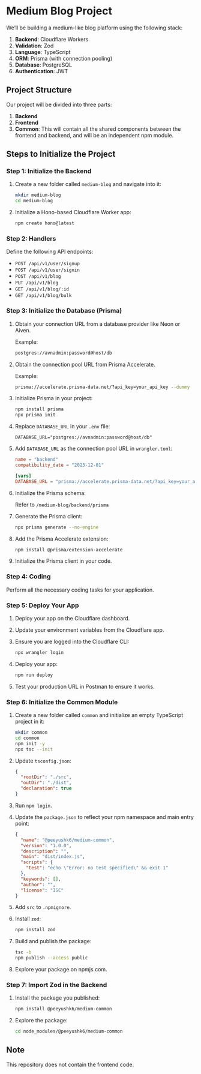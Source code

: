 # Medium Blog Project

We’ll be building a medium-like blog platform using the following stack:

1. **Backend**: Cloudflare Workers
2. **Validation**: Zod
3. **Language**: TypeScript
4. **ORM**: Prisma (with connection pooling)
5. **Database**: PostgreSQL
6. **Authentication**: JWT

## Project Structure

Our project will be divided into three parts:

1. **Backend**
2. **Frontend**
3. **Common**: This will contain all the shared components between the frontend and backend, and will be an independent npm module.

## Steps to Initialize the Project

### Step 1: Initialize the Backend

1. Create a new folder called `medium-blog` and navigate into it:

   ```sh
   mkdir medium-blog
   cd medium-blog
   ```

2. Initialize a Hono-based Cloudflare Worker app:

   ```sh
   npm create hono@latest
   ```

### Step 2: Handlers

Define the following API endpoints:

- `POST /api/v1/user/signup`
- `POST /api/v1/user/signin`
- `POST /api/v1/blog`
- `PUT /api/v1/blog`
- `GET /api/v1/blog/:id`
- `GET /api/v1/blog/bulk`

### Step 3: Initialize the Database (Prisma)

1. Obtain your connection URL from a database provider like Neon or Aiven.

   Example:

   ```sh
   postgres://avnadmin:password@host/db
   ```

2. Obtain the connection pool URL from Prisma Accelerate.

   Example:

   ```sh
   prisma://accelerate.prisma-data.net/?api_key=your_api_key --dummy
   ```

3. Initialize Prisma in your project:

   ```sh
   npm install prisma
   npx prisma init
   ```

4. Replace `DATABASE_URL` in your `.env` file:

   ```env
   DATABASE_URL="postgres://avnadmin:password@host/db"
   ```

5. Add `DATABASE_URL` as the connection pool URL in `wrangler.toml`:

   ```toml
   name = "backend"
   compatibility_date = "2023-12-01"

   [vars]
   DATABASE_URL = "prisma://accelerate.prisma-data.net/?api_key=your_api_key --dummy"
   ```

6. Initialize the Prisma schema:

   Refer to `/medium-blog/backend/prisma`

7. Generate the Prisma client:

   ```sh
   npx prisma generate --no-engine
   ```

8. Add the Prisma Accelerate extension:

   ```sh
   npm install @prisma/extension-accelerate
   ```

9. Initialize the Prisma client in your code.

### Step 4: Coding

Perform all the necessary coding tasks for your application.

### Step 5: Deploy Your App

1. Deploy your app on the Cloudflare dashboard.
2. Update your environment variables from the Cloudflare app.
3. Ensure you are logged into the Cloudflare CLI:

   ```sh
   npx wrangler login
   ```

4. Deploy your app:

   ```sh
   npm run deploy
   ```

5. Test your production URL in Postman to ensure it works.

### Step 6: Initialize the Common Module

1. Create a new folder called `common` and initialize an empty TypeScript project in it:

   ```sh
   mkdir common
   cd common
   npm init -y
   npx tsc --init
   ```

2. Update `tsconfig.json`:

   ```json
   {
     "rootDir": "./src",
     "outDir": "./dist",
     "declaration": true
   }
   ```

3. Run `npm login`.

4. Update the `package.json` to reflect your npm namespace and main entry point:

   ```json
   {
     "name": "@peeyushk6/medium-common",
     "version": "1.0.0",
     "description": "",
     "main": "dist/index.js",
     "scripts": {
       "test": "echo \"Error: no test specified\" && exit 1"
     },
     "keywords": [],
     "author": "",
     "license": "ISC"
   }
   ```

5. Add `src` to `.npmignore`.

6. Install `zod`:

   ```sh
   npm install zod
   ```

7. Build and publish the package:

   ```sh
   tsc -b
   npm publish --access public
   ```

8. Explore your package on npmjs.com.

### Step 7: Import Zod in the Backend

1. Install the package you published:

   ```sh
   npm install @peeyushk6/medium-common
   ```

2. Explore the package:

   ```sh
   cd node_modules/@peeyushk6/medium-common
   ```

## Note

This repository does not contain the frontend code.
